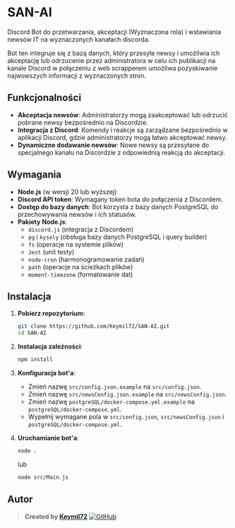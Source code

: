 # SAN-AI

Discord Bot do przetwarzania, akceptacji (Wyznaczona rola) i wstawiania newsów IT na wyznaczonych kanałach discorda.

Bot ten integruje się z bazą danych, który przesyła newsy i umożliwia ich akceptację lub odrzucenie przez administratora w celu ich publikacji na kanale Discord w połączeniu z web scrapperem umożliwa pozyskiwanie najwowszych informacji z wyznaczonych stron.

## Funkcjonalności

- **Akceptacja newsów**: Administratorzy mogą zaakceptować lub odrzucić pobrane newsy bezpośrednio na Discordzie.
- **Integracja z Discord**: Komendy i reakcje są zarządzane bezpośrednio w aplikacji Discord, gdzie administratorzy mogą łatwo akceptować newsy.
- **Dynamiczne dodawanie newsów**: Nowe newsy są przesyłane do specjalnego kanału na Discordzie z odpowiednią reakcją do akceptacji.

## Wymagania

- **Node.js** (w wersji 20 lub wyższej)
- **Discord API token**: Wymagany token bota do połączenia z Discordem.
- **Dostęp do bazy danych**: Bot korzysta z bazy danych PostgreSQL do przechowywania newsów i ich statusów.
- **Pakiety Node.js**:
  - `discord.js` (integracja z Discordem)
  - `pg` i `kysely` (obsługa bazy danych PostgreSQL i query builder)
  - `fs` (operacje na systemie plików)
  - `Jest` (unit testy)
  - `node-cron` (harmonogramowanie zadań)
  - `path` (operacje na ścieżkach plików)
  - `moment-timezone` (formatowanie dat)

## Instalacja

1. **Pobierz repozytorium**:

   ```bash
   git clone https://github.com/Keymil72/SAN-AI.git
   cd SAN-AI
   ```

2. **Instalacja zależności**:

   ```bash
   npm install
   ```

3. **Konfiguracja bot'a**:
   - Zmień nazwę `src/config.json.example` na `src/config.json`.
   - Zmień nazwę `src/newsConfig.json.example` na `src/newsConfig.json`.
   - Zmień nazwę `postgreSQL/docker-compose.yml.example` na `postgreSQL/docker-compose.yml`.
   - Wypełnij wymagane pola w `src/config.json`, `src/newsConfig.json` i `postgreSQL/docker-compose.yml`.

4. **Uruchamianie bot'a**:

   ```bash
   node .
   ```

   lub

   ```bash
   node src/Main.js
   ```

## Autor
>
> **Created by [Keymil72](https://keymil72.pl)**
[![GitHub](https://img.shields.io/badge/GitHub-Keymil72-blue?%230b4499=github)](https://github.com/Keymil72)
